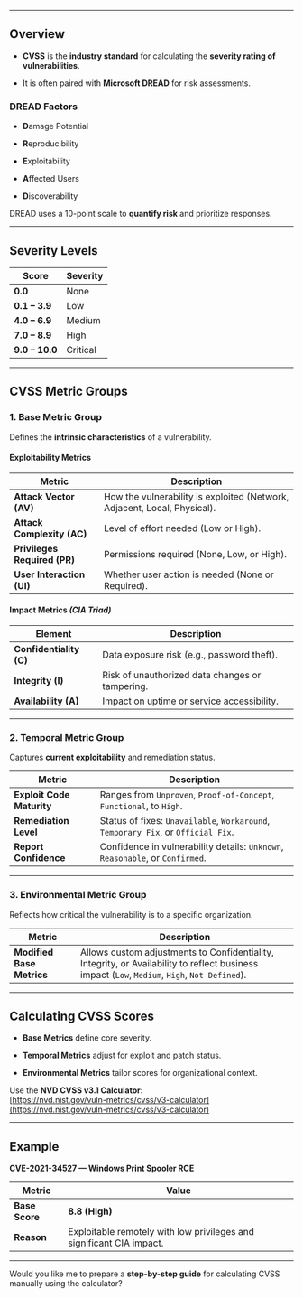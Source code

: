 

---

## **Overview**

- **CVSS** is the **industry standard** for calculating the **severity rating of vulnerabilities**.
    
- It is often paired with **Microsoft DREAD** for risk assessments.
    

### **DREAD Factors**

- **D**amage Potential
    
- **R**eproducibility
    
- **E**xploitability
    
- **A**ffected Users
    
- **D**iscoverability
    

DREAD uses a 10-point scale to **quantify risk** and prioritize responses.

---

## **Severity Levels**

|**Score**|**Severity**|
|---|---|
|**0.0**|None|
|**0.1 – 3.9**|Low|
|**4.0 – 6.9**|Medium|
|**7.0 – 8.9**|High|
|**9.0 – 10.0**|Critical|

---

## **CVSS Metric Groups**

### **1. Base Metric Group**

Defines the **intrinsic characteristics** of a vulnerability.

#### **Exploitability Metrics**

|**Metric**|**Description**|
|---|---|
|**Attack Vector (AV)**|How the vulnerability is exploited (Network, Adjacent, Local, Physical).|
|**Attack Complexity (AC)**|Level of effort needed (Low or High).|
|**Privileges Required (PR)**|Permissions required (None, Low, or High).|
|**User Interaction (UI)**|Whether user action is needed (None or Required).|

#### **Impact Metrics** _(CIA Triad)_

|**Element**|**Description**|
|---|---|
|**Confidentiality (C)**|Data exposure risk (e.g., password theft).|
|**Integrity (I)**|Risk of unauthorized data changes or tampering.|
|**Availability (A)**|Impact on uptime or service accessibility.|

---

### **2. Temporal Metric Group**

Captures **current exploitability** and remediation status.

|**Metric**|**Description**|
|---|---|
|**Exploit Code Maturity**|Ranges from `Unproven`, `Proof-of-Concept`, `Functional`, to `High`.|
|**Remediation Level**|Status of fixes: `Unavailable`, `Workaround`, `Temporary Fix`, or `Official Fix`.|
|**Report Confidence**|Confidence in vulnerability details: `Unknown`, `Reasonable`, or `Confirmed`.|

---

### **3. Environmental Metric Group**

Reflects how critical the vulnerability is to a specific organization.

|**Metric**|**Description**|
|---|---|
|**Modified Base Metrics**|Allows custom adjustments to Confidentiality, Integrity, or Availability to reflect business impact (`Low`, `Medium`, `High`, `Not Defined`).|

---

## **Calculating CVSS Scores**

- **Base Metrics** define core severity.
    
- **Temporal Metrics** adjust for exploit and patch status.
    
- **Environmental Metrics** tailor scores for organizational context.
    

Use the **NVD CVSS v3.1 Calculator**:  
[https://nvd.nist.gov/vuln-metrics/cvss/v3-calculator](https://nvd.nist.gov/vuln-metrics/cvss/v3-calculator)

---

## **Example**

**CVE-2021-34527 — Windows Print Spooler RCE**

|**Metric**|**Value**|
|---|---|
|**Base Score**|**8.8 (High)**|
|**Reason**|Exploitable remotely with low privileges and significant CIA impact.|

---

Would you like me to prepare a **step-by-step guide** for calculating CVSS manually using the calculator?